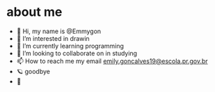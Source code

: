# about me
- 👋 Hi, my name is @Emmygon
- 👀 I’m interested in drawin
- 🌱 I’m currently learning programming
- 💞️ I’m looking to collaborate on in studying
- 📫 How to reach me my email emily.goncalves19@escola.pr.gov.br
- 🪐 goodbye
- 🐖

<!---
Emmygon/Emmygon is a ✨ special ✨ repository because its `README.md` (this file) appears on your GitHub profile.
You can click the Preview link to take a look at your changes.
--->
